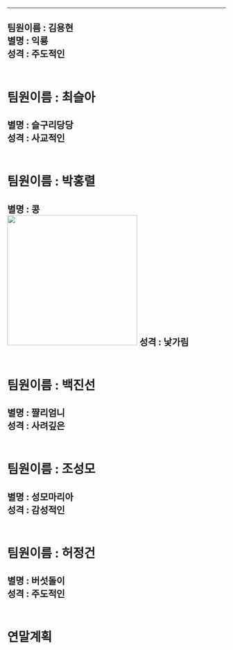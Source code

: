 
---
팀원이름 : 김용현<br>
별명 : 익룡<br>
성격 : 주도적인<br><br>
---
# 팀원이름 : 최슬아<br>
별명 : 슬구리당당<br>
성격 : 사교적인<br><br>
---
# 팀원이름 : 박홍렬<br>
별명 : 콩<br>
<img src = "http://post.phinf.naver.net/20150612_175/budnamoo007_1434066886379s3Q86_JPEG/mug_obj_20150612085446571.jpg" width="300" height="300">
성격 : 낯가림<br><br>
---
# 팀원이름 : 백진선<br>
별명 : 쨜리엄니<br>
성격 : 사려깊은<br><br>
---
# 팀원이름 : 조성모<br>
별명 : 성모마리아<br>
성격 : 감성적인<br><br>
---
# 팀원이름 : 허정건<br>
별명 : 버섯돌이<br>
성격 : 주도적인<br><br>
---
# 연말계획
